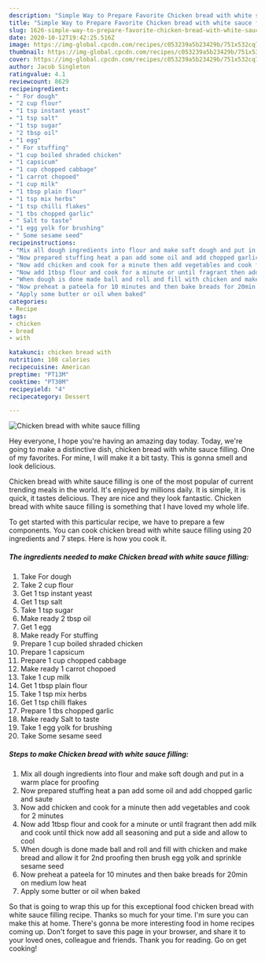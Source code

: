```yaml
---
description: "Simple Way to Prepare Favorite Chicken bread with white sauce filling"
title: "Simple Way to Prepare Favorite Chicken bread with white sauce filling"
slug: 1626-simple-way-to-prepare-favorite-chicken-bread-with-white-sauce-filling
date: 2020-10-12T19:42:25.516Z
image: https://img-global.cpcdn.com/recipes/c053239a5b23429b/751x532cq70/chicken-bread-with-white-sauce-filling-recipe-main-photo.jpg
thumbnail: https://img-global.cpcdn.com/recipes/c053239a5b23429b/751x532cq70/chicken-bread-with-white-sauce-filling-recipe-main-photo.jpg
cover: https://img-global.cpcdn.com/recipes/c053239a5b23429b/751x532cq70/chicken-bread-with-white-sauce-filling-recipe-main-photo.jpg
author: Jacob Singleton
ratingvalue: 4.1
reviewcount: 8629
recipeingredient:
- " For dough"
- "2 cup flour"
- "1 tsp instant yeast"
- "1 tsp salt"
- "1 tsp sugar"
- "2 tbsp oil"
- "1 egg"
- " For stuffing"
- "1 cup boiled shraded chicken"
- "1 capsicum"
- "1 cup chopped cabbage"
- "1 carrot chopoed"
- "1 cup milk"
- "1 tbsp plain flour"
- "1 tsp mix herbs"
- "1 tsp chilli flakes"
- "1 tbs chopped garlic"
- " Salt to taste"
- "1 egg yolk for brushing"
- " Some sesame seed"
recipeinstructions:
- "Mix all dough ingredients into flour and make soft dough and put in a warm place for proofing"
- "Now prepared stuffing heat a pan add some oil and add chopped garlic and saute"
- "Now add chicken and cook for a minute then add vegetables and cook for 2 minutes"
- "Now add 1tbsp flour and cook for a minute or until fragrant then add milk and cook until thick now add all seasoning and put a side and allow to cool"
- "When dough is done made ball and roll and fill with chicken and make bread and allow it for 2nd proofing then brush egg yolk and sprinkle sesame seed"
- "Now preheat a pateela for 10 minutes and then bake breads for 20min on medium low heat"
- "Apply some butter or oil when baked"
categories:
- Recipe
tags:
- chicken
- bread
- with

katakunci: chicken bread with 
nutrition: 108 calories
recipecuisine: American
preptime: "PT13M"
cooktime: "PT30M"
recipeyield: "4"
recipecategory: Dessert

---
```



![Chicken bread with white sauce filling](https://img-global.cpcdn.com/recipes/c053239a5b23429b/751x532cq70/chicken-bread-with-white-sauce-filling-recipe-main-photo.jpg)

Hey everyone, I hope you're having an amazing day today. Today, we're going to make a distinctive dish, chicken bread with white sauce filling. One of my favorites. For mine, I will make it a bit tasty. This is gonna smell and look delicious.

Chicken bread with white sauce filling is one of the most popular of current trending meals in the world. It's enjoyed by millions daily. It is simple, it is quick, it tastes delicious. They are nice and they look fantastic. Chicken bread with white sauce filling is something that I have loved my whole life.




To get started with this particular recipe, we have to prepare a few components. You can cook chicken bread with white sauce filling using 20 ingredients and 7 steps. Here is how you cook it.

<!--inarticleads1-->

##### The ingredients needed to make Chicken bread with white sauce filling:

1. Take  For dough
1. Take 2 cup flour
1. Get 1 tsp instant yeast
1. Get 1 tsp salt
1. Take 1 tsp sugar
1. Make ready 2 tbsp oil
1. Get 1 egg
1. Make ready  For stuffing
1. Prepare 1 cup boiled shraded chicken
1. Prepare 1 capsicum
1. Prepare 1 cup chopped cabbage
1. Make ready 1 carrot chopoed
1. Take 1 cup milk
1. Get 1 tbsp plain flour
1. Take 1 tsp mix herbs
1. Get 1 tsp chilli flakes
1. Prepare 1 tbs chopped garlic
1. Make ready  Salt to taste
1. Take 1 egg yolk for brushing
1. Take  Some sesame seed




<!--inarticleads2-->

##### Steps to make Chicken bread with white sauce filling:

1. Mix all dough ingredients into flour and make soft dough and put in a warm place for proofing
1. Now prepared stuffing heat a pan add some oil and add chopped garlic and saute
1. Now add chicken and cook for a minute then add vegetables and cook for 2 minutes
1. Now add 1tbsp flour and cook for a minute or until fragrant then add milk and cook until thick now add all seasoning and put a side and allow to cool
1. When dough is done made ball and roll and fill with chicken and make bread and allow it for 2nd proofing then brush egg yolk and sprinkle sesame seed
1. Now preheat a pateela for 10 minutes and then bake breads for 20min on medium low heat
1. Apply some butter or oil when baked




So that is going to wrap this up for this exceptional food chicken bread with white sauce filling recipe. Thanks so much for your time. I'm sure you can make this at home. There's gonna be more interesting food in home recipes coming up. Don't forget to save this page in your browser, and share it to your loved ones, colleague and friends. Thank you for reading. Go on get cooking!
